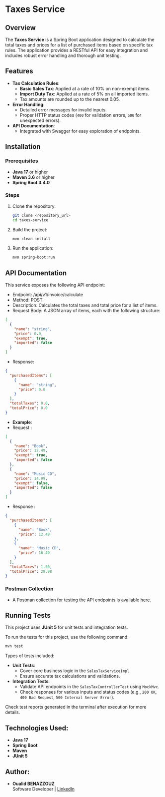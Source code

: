 # Taxes Service

## Overview

The **Taxes Service** is a Spring Boot application designed to calculate the total taxes and prices for a list of purchased items based on specific tax rules. The application provides a RESTful API for easy integration and includes robust error handling and thorough unit testing.

## Features
- **Tax Calculation Rules**:
    - **Basic Sales Tax**: Applied at a rate of 10% on non-exempt items.
    - **Import Duty Tax**: Applied at a rate of 5% on all imported items.
    - Tax amounts are rounded up to the nearest 0.05.
- **Error Handling**:
    - Detailed error messages for invalid inputs.
    - Proper HTTP status codes (`400` for validation errors, `500` for unexpected errors).
- **API Documentation**:
    - Integrated with Swagger for easy exploration of endpoints.

## Installation

### Prerequisites
- **Java 17** or higher
- **Maven 3.6** or higher
- **Spring Boot 3.4.0**

### Steps
1. Clone the repository:
   ```bash
   git clone <repository_url>
   cd taxes-service

2. Build the project:
   ```bash
   mvn clean install

3. Run the application:
   ```bash
   mvn spring-boot:run


## API Documentation

This service exposes the following API endpoint:

- Endpoint: /api/v1/invoice/calculate
- Method: POST
- Description: Calculates the total taxes and total price for a list of items.
- Request Body: A JSON array of items, each with the following structure:
```json
[
  {
    "name": "string",
    "price": 0.0,
    "exempt": true,
    "imported": false
  }
]
```
- Response:
```json
{
  "purchasedItems": [
    {
      "name": "string",
      "price": 0.0
    }
  ],
  "totalTaxes": 0.0,
  "totalPrice": 0.0
}
```

- **Example**:
- Request :
```json
[
  {
    "name": "Book",
    "price": 12.49,
    "exempt": true,
    "imported": false
  },
  {
    "name": "Music CD",
    "price": 14.99,
    "exempt": false,
    "imported": false
  }
]
```
- Response :
```json
{
  "purchasedItems": [
    {
      "name": "Book",
      "price": 12.49
    },
    {
      "name": "Music CD",
      "price": 16.49
    }
  ],
  "totalTaxes": 1.50,
  "totalPrice": 28.98
}
```  

### Postman Collection
- A Postman collection for testing the API endpoints is available [here](postman/sales-taxes-service-collection.json).

## Running Tests

This project uses **JUnit 5** for unit tests and integration tests.

To run the tests for this project, use the following command:

```bash
mvn test
```


Types of tests included:
- **Unit Tests**:
  - Cover core business logic in the `SalesTaxServiceImpl`.
  - Ensure accurate tax calculations and validations.
- **Integration Tests**:
  - Validate API endpoints in the `SalesTaxControllerTest` using `MockMvc`.
  - Check responses for various inputs and status codes (e.g., `200 OK`, `400 Bad Request`, `500 Internal Server Error`).

Check test reports generated in the terminal after execution for more details.


## Technologies Used:
- **Java 17**
- **Spring Boot**
- **Maven**
- **JUnit 5**

## Author:

- **Oualid BENAZZOUZ**  
  Software Developer | [LinkedIn](https://www.linkedin.com/in/oualid-benazzouz/)

